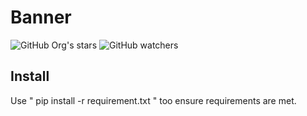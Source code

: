 # Banner

![GitHub Org's stars](https://img.shields.io/github/stars/ghosthunter15?style=plastic) ![GitHub watchers](https://img.shields.io/github/watchers/ghosthunter15/banner?style=plastic)

## Install
Use " pip install -r requirement.txt " too ensure requirements are met.


